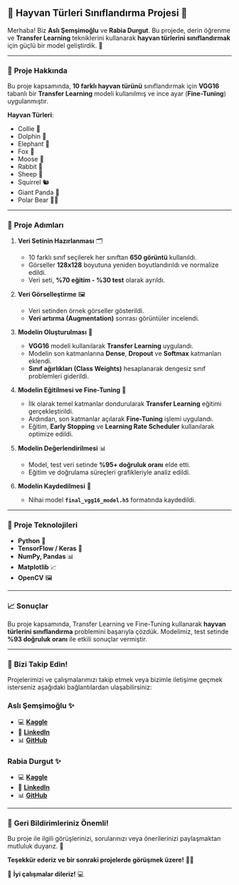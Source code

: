 
## 🎉 **Hayvan Türleri Sınıflandırma Projesi** 🐾

Merhaba! Biz **Aslı Şemşimoğlu** ve **Rabia Durgut**. Bu projede, derin öğrenme ve **Transfer Learning** tekniklerini kullanarak **hayvan türlerini sınıflandırmak** için güçlü bir model geliştirdik. 🚀

----------

### 📌 **Proje Hakkında**

Bu proje kapsamında, **10 farklı hayvan türünü** sınıflandırmak için **VGG16** tabanlı bir **Transfer Learning** modeli kullanılmış ve ince ayar (**Fine-Tuning**) uygulanmıştır.

**Hayvan Türleri**:

-   Collie 🐶
-   Dolphin 🐬
-   Elephant 🐘
-   Fox 🦊
-   Moose 🦌
-   Rabbit 🐇
-   Sheep 🐑
-   Squirrel 🐿️
-   Giant Panda 🐼
-   Polar Bear 🐻‍❄️

----------

### 🌟 **Proje Adımları**

1.  **Veri Setinin Hazırlanması** 🗂️
    
    -   10 farklı sınıf seçilerek her sınıftan **650 görüntü** kullanıldı.
    -   Görseller **128x128** boyutuna yeniden boyutlandırıldı ve normalize edildi.
    -   Veri seti, **%70 eğitim - %30 test** olarak ayrıldı.
2.  **Veri Görselleştirme** 🖼️
    
    -   Veri setinden örnek görseller gösterildi.
    -   **Veri artırma (Augmentation)** sonrası görüntüler incelendi.
3.  **Modelin Oluşturulması** 🧠
    
    -   **VGG16** modeli kullanılarak **Transfer Learning** uygulandı.
    -   Modelin son katmanlarına **Dense**, **Dropout** ve **Softmax** katmanları eklendi.
    -   **Sınıf ağırlıkları (Class Weights)** hesaplanarak dengesiz sınıf problemleri giderildi.
4.  **Modelin Eğitilmesi ve Fine-Tuning** 🎯
    
    -   İlk olarak temel katmanlar dondurularak **Transfer Learning** eğitimi gerçekleştirildi.
    -   Ardından, son katmanlar açılarak **Fine-Tuning** işlemi uygulandı.
    -   Eğitim, **Early Stopping** ve **Learning Rate Scheduler** kullanılarak optimize edildi.
5.  **Modelin Değerlendirilmesi** 📊
    
    -   Model, test veri setinde **%95+ doğruluk oranı** elde etti.
    -   Eğitim ve doğrulama süreçleri grafikleriyle analiz edildi.
6.  **Modelin Kaydedilmesi** 💾
    
    -   Nihai model **`final_vgg16_model.h5`** formatında kaydedildi.

----------

### 🚀 **Proje Teknolojileri**

-   **Python** 🐍
-   **TensorFlow / Keras** 🧠
-   **NumPy, Pandas** 📊
-   **Matplotlib** 📈
-   **OpenCV** 🖼️

----------

### 📈 **Sonuçlar**

Bu proje kapsamında, Transfer Learning ve Fine-Tuning kullanarak **hayvan türlerini sınıflandırma** problemini başarıyla çözdük. Modelimiz, test setinde **%93 doğruluk oranı** ile etkili sonuçlar vermiştir.

----------


### 🔗 **Bizi Takip Edin!**

Projelerimizi ve çalışmalarımızı takip etmek veya bizimle iletişime geçmek isterseniz aşağıdaki bağlantılardan ulaşabilirsiniz:

### **Aslı Şemşimoğlu** ✨

-   💻 **[Kaggle](https://www.kaggle.com/aslemimolu)**
-   💼 **[LinkedIn](https://linkedin.com/in/aslisemsimoglu)**
-   📊 **[GitHub](https://github.com/aslisemsimoglu)**

### **Rabia Durgut** ✨

-   💻 **[Kaggle](https://www.kaggle.com/rabiadurgut)**
-   💼 **[LinkedIn](https://www.linkedin.com/in/rabiadurgut/)**
-   📊 **[GitHub](https://github.com/rabiadurgt)**

----------

### 💬 **Geri Bildirimleriniz Önemli!**

Bu proje ile ilgili görüşlerinizi, sorularınızı veya önerilerinizi paylaşmaktan mutluluk duyarız. 📩

**Teşekkür ederiz ve bir sonraki projelerde görüşmek üzere!** 👋✨

🚀 **İyi çalışmalar dileriz!** 💻
